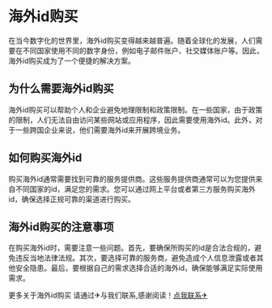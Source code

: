 # 海外id购买

在当今数字化的世界里，海外id购买变得越来越普遍。随着全球化的发展，人们需要在不同国家使用不同的数字身份，例如电子邮件账户、社交媒体账户等。因此，海外id购买成为了一个便捷的解决方案。

## 为什么需要海外id购买

海外id购买可以帮助个人和企业避免地理限制和政策限制。在一些国家，由于政策的限制，人们无法自由访问某些网站或应用程序，因此需要使用海外id。此外，对于一些跨国企业来说，他们需要海外id来开展跨境业务。

## 如何购买海外id

购买海外id通常需要找到可靠的服务提供商。这些服务提供商通常可以为您提供来自不同国家的id，满足您的需求。您可以通过网上平台或者第三方服务购买海外id，确保选择正规可靠的渠道进行购买。

## 海外id购买的注意事项

在购买海外id时，需要注意一些问题。首先，要确保所购买的id是合法合规的，避免违反当地法律法规。其次，要选择可靠的服务商，避免造成个人信息泄露或者其他安全隐患。最后，要根据自己的需求选择合适的海外id，确保能够满足实际使用需求。

更多关于海外id购买 请通过✈与我们联系,感谢阅读！[点我联系✈](https://s.G208.com)